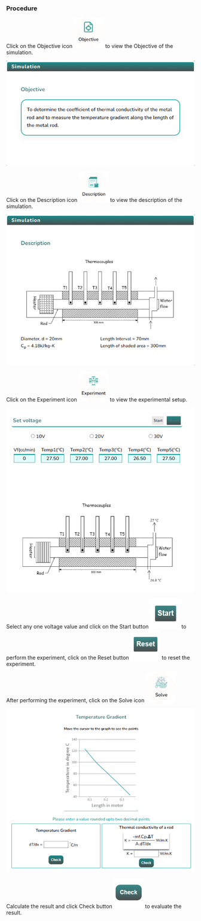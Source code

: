 ### Procedure

<div style="text-align:left">
  Click on the Objective icon <img src="images/objecticon.png" alt="Alt text" style="height:80px; width:80px;">  to view the Objective of the simulation.

![Alt text](images/Simscreen1.png)

Click on the Description icon <img src="images/Desicon.png" alt="Alt text" style="height:80px; width:80px;"> to view the description of the simulation.

![Alt text](images/Descriptionscreen.png)

Click on the Experiment icon <img src="images/expicon.png" alt="Alt text" style="height:80px; width:80px;"> to view the experimental setup.

![Alt text](images/expscreen.png)

Select any one voltage value and click on the Start button <img src="images/startButton.png" alt="Alt text" style="height:80px; width:80px;"> to perform the experiment, click on the Reset button <img src="images/resetButton.png" alt="Alt text" style="height:80px; width:80px;"> to reset the experiment.

After performing the experiment, click on the Solve icon <img src="images/solveicon.png" alt="Alt text" style="height:80px; width:80px;">

![Alt text](images/solvescreen.png)

Calculate the result and click Check button <img src="images/checkButton.png" alt="Alt text" style="height:80px; width:80px;"> to evaluate the result.

</div>
